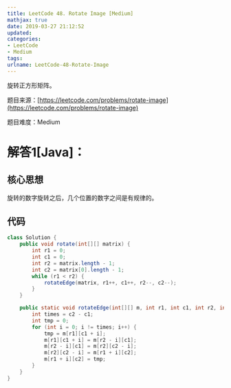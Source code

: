 ```yaml
---
title: LeetCode 48. Rotate Image [Medium]
mathjax: true
date: 2019-03-27 21:12:52
updated:
categories:
- LeetCode
- Medium
tags:
urlname: LeetCode-48-Rotate-Image
---
```


旋转正方形矩阵。

<!-- more -->

题目来源：[https://leetcode.com/problems/rotate-image](https://leetcode.com/problems/rotate-image)

题目难度：Medium



# 解答1[Java]：

## 核心思想

旋转的数字旋转之后，几个位置的数字之间是有规律的。

## 代码

```java
class Solution {
    public void rotate(int[][] matrix) {
        int r1 = 0;
        int c1 = 0;
        int r2 = matrix.length - 1;
        int c2 = matrix[0].length - 1;
        while (r1 < r2) {
            rotateEdge(matrix, r1++, c1++, r2--, c2--);
        }
    }

    public static void rotateEdge(int[][] m, int r1, int c1, int r2, int c2) {
        int times = c2 - c1;
        int tmp = 0;
        for (int i = 0; i != times; i++) {
            tmp = m[r1][c1 + i];
            m[r1][c1 + i] = m[r2 - i][c1];
            m[r2 - i][c1] = m[r2][c2 - i];
            m[r2][c2 - i] = m[r1 + i][c2];
            m[r1 + i][c2] = tmp;
        }
    }
}
```

